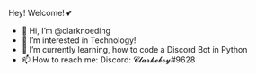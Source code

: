 Hey! Welcome! 💕
- 👋 Hi, I’m @clarknoeding
- 👀 I’m interested in Technology!
- 🌱 I’m currently learning, how to code a Discord Bot in Python
- 📫 How to reach me: Discord: 𝓒𝓵𝓪𝓻𝓴𝓮𝓫𝓸𝔂#9628 
